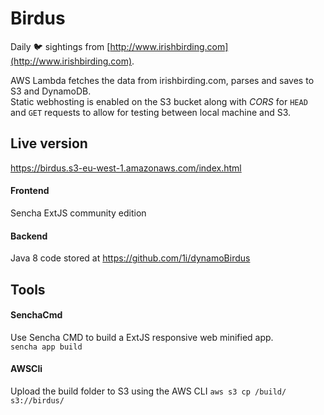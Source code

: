 # Birdus

Daily 🐦 sightings from [http://www.irishbirding.com](http://www.irishbirding.com).

AWS Lambda fetches the data from irishbirding.com, parses and saves to S3 and DynamoDB.  
Static webhosting is enabled on the S3 bucket along with *CORS* for `HEAD` and `GET`
 requests to allow for testing between local machine and S3. 

## Live version
https://birdus.s3-eu-west-1.amazonaws.com/index.html    

#### Frontend 
Sencha ExtJS community edition

#### Backend 
Java 8 code stored at https://github.com/1i/dynamoBirdus


## Tools

#### SenchaCmd
Use Sencha CMD to build a ExtJS responsive web minified app.  
`sencha app build`


#### AWSCli

Upload the build folder to S3 using the AWS CLI
`aws s3 cp /build/ s3://birdus/`
